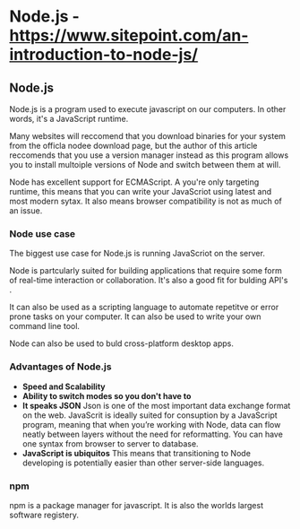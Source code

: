 # Node.js - <https://www.sitepoint.com/an-introduction-to-node-js/>

## Node.js

Node.js is a program used to execute javascript on our computers. In other words, it's a JavaScript runtime.

Many websites will reccomend that you download binaries for your system from the officla nodee download page, but the author of this article reccomends that you use a version manager instead as this program allows you to install multoiple versions of Node and switch between them at will.

Node has excellent support for ECMAScript. A you're only targeting runtime, this means that you can write your JavaScriot using latest and most modern sytax. It also means browser compatibility is not as much of an issue.

### Node use case

The biggest use case for Node.js is running JavaScriot on the server.

Node is partcularly suited for building applications that require some form of real-time interaction or collaboration. It's also a good fit for bulding API's .

It can also be used as a scripting language to automate repetitve or error prone tasks on your computer. It can also be used to write your own command line tool.

Node can also be used to buld cross-platform desktop apps.

### Advantages of Node.js

* **Speed and Scalability**
* **Ability to switch modes so you don't have to**
* **It speaks JSON** Json is one of the most important data exchange format on the web. JavaScrit is ideally suited for consuption by a JavaScript program, meaning that when you’re working with Node, data can flow neatly between layers without the need for reformatting. You can have one syntax from browser to server to database.
* **JavaScript is ubiquitos** This means that transitioning to Node developing is potentially easier than other server-side languages.

### npm

npm is a package manager for javascript. It is also the worlds largest software registery.